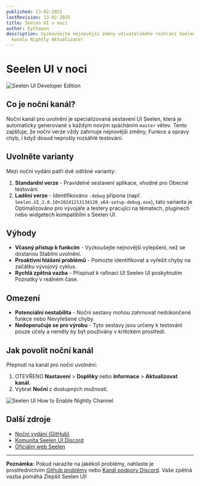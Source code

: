 ```yaml
---
published: 13-02-2025
lastRevision: 13-02-2025
title: Seelen UI v noci
author: Eythaann
description: Vyzkoušejte nejnovější změny uživatelského rozhraní Seelen pomocí
  kanálu Nightly Aktualizace!
---
```


# Seelen UI v noci

![Seelen UI Developer Edition](https://github.com/user-attachments/assets/76634b49-7b09-4ef2-9643-e93542309f5d)

## Co je noční kanál?

Noční kanál pro uvolnění je specializovaná sestavení UI Seelen, která je
automaticky generované s každým novým spácháním `master` větev. Tento zajišťuje,
že noční verze vždy zahrnuje nejnovější změny, Funkce a opravy chyb, i když
dosud neprošly rozsáhlé testování.

## Uvolněte varianty

Mezi noční vydání patří dvě odlišné varianty:

1. **Standardní verze** - Pravidelné sestavení aplikace, vhodné pro Obecné
   testování.
2. **Ladění verze** - Identifikováno `-debug` přípona (např.
   `Seelen.UI_2.0.10+20241213134120_x64-setup-debug.exe`), tato varianta je
   Optimalizováno pro vývojáře a testery pracující na tématech, pluginech nebo
   widgetech kompatibilní s Seelen UI.

## Výhody

- **Včasný přístup k funkcím** - Vyzkoušejte nejnovější vylepšení, než se
  dostanou Stabilní uvolnění.
- **Proaktivní hlášení problémů** - Pomozte identifikovat a vyřešit chyby na
  začátku vývojový cyklus.
- **Rychlá zpětná vazba** - Přispívat k rafinaci UI Seelen UI poskytnutím
  Poznatky v reálném čase.

## Omezení

- **Potenciální nestabilita** - Noční sestavy mohou zahrnovat nedokončené funkce
  nebo Nevyřešené chyby.
- **Nedoporučuje se pro výrobu** - Tyto sestavy jsou určeny k testování pouze
  účely a neměly by být používány v kritickém prostředí.

## Jak povolit noční kanál

Přepnutí na kanál pro noční uvolnění:

1. OTEVŘENO **Nastavení** > **Doplňky** nebo **Informace** > **Aktualizovat
   kanál**.
2. Vybrat **Noční** z dostupných možností.

![Seelen UI How to Enable Nightly Channel](https://github.com/user-attachments/assets/ae88aeac-98cc-4424-a9e7-fb59740b694e)

## Další zdroje

- [Noční vydání (GitHub)](https://github.com/eythaann/Seelen-UI/releases/tag/nightly)
- [Komunita Seelen UI Discord](https://discord.gg/ABfASx5ZAJ)
- [Oficiální web Seelen](https://seelen.io)

---

**Poznámka:** Pokud narazíte na jakékoli problémy, nahlaste je prostřednictvím
[Github problémy](https://github.com/eythaann/Seelen-UI/issues) nebo
[Kanál podpory Discord](https://discord.gg/ABfASx5ZAJ). Vaše zpětná vazba pomáhá
Zlepšit Seelen UI!
